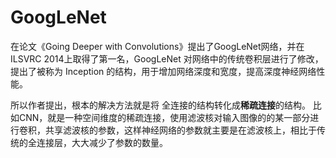 # GoogLeNet



在论文《Going Deeper with Convolutions》提出了GoogLeNet网络，并在 ILSVRC 2014上取得了第一名，GoogLeNet 对网络中的传统卷积层进行了修改，提出了被称为 Inception 的结构，用于增加网络深度和宽度，提高深度神经网络性能。



所以作者提出，根本的解决方法就是将 全连接的结构转化成**稀疏连接**的结构。
比如CNN，就是一种空间维度的稀疏连接，使用滤波核对输入图像的的某一部分进行卷积，共享滤波核的参数，这样神经网络的参数就主要是在滤波核上，相比于传统的全连接层，大大减少了参数的数量。